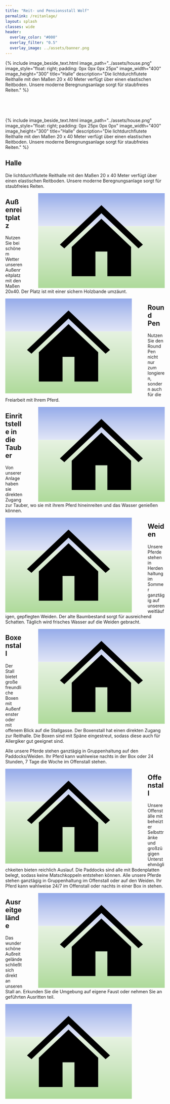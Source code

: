 ```yaml
---
title: "Reit- und Pensionsstall Wolf"
permalink: /reitanlage/
layout: splash
classes: wide
header:
  overlay_color: "#000"
  overlay_filter: "0.5"
  overlay_image: ../assets/banner.png
---
```


{% include image_beside_text.html image_path="../assets/house.png" image_style="float: right; padding: 0px 0px 0px 25px" image_width="400" image_height="300" title="Halle" description="Die lichtdurchflutete Reithalle mit den Maßen 20 x 40 Meter verfügt über einen elastischen Reitboden. Unsere moderne Beregnungsanlage sorgt für staubfreies Reiten." %}

<br><br><br>

{% include image_beside_text.html image_path="../assets/house.png" image_style="float: right; padding: 0px 25px 0px 0px" image_width="400" image_height="300" title="Halle" description="Die lichtdurchflutete Reithalle mit den Maßen 20 x 40 Meter verfügt über einen elastischen Reitboden. Unsere moderne Beregnungsanlage sorgt für staubfreies Reiten." %}


<section>
  
# Halle

Die lichtdurchflutete Reithalle mit den Maßen 20 x 40 Meter verfügt über einen elastischen Reitboden. Unsere moderne Beregnungsanlage sorgt für staubfreies Reiten.

<img style="float: right; padding: 0px 0px 0px 50px" src="../assets/house.png" width="400" height="300">

</section>

<section>
  
# Außenreitplatz

Nutzen Sie bei schönem Wetter unseren Außenreitplatz mit den Maßen 20x40. Der Platz ist mit einer sichern Holzbande umzäunt.

<img style="float: left; padding: 0px 50px 0px 0px" src="../assets/house.png" width="400" height="300">

</section>

<section>

# Round Pen

Nutzen Sie den Round Pen nicht nur zum longieren, sondern auch für die Freiarbeit mit Ihrem Pferd.

<img style="float: right; padding: 0px 0px 0px 50px" src="../assets/house.png" width="400" height="300">

</section>

<section>

# Einrittstelle in die Tauber

Von unserer Anlage haben sie direkten Zugang zur Tauber, wo sie mit ihrem Pferd hineinreiten und das Wasser genießen können.

<img style="float: left; padding: 0px 50px 0px 0px" src="../assets/house.png" width="400" height="300">

</section>

<section>

# Weiden

Unsere Pferde stehen in Herdenhaltung im Sommer ganztägig auf unseren weitläufigen, gepflegten Weiden. Der alte Baumbestand sorgt für ausreichend Schatten. Täglich wird frisches Wasser auf die Weiden gebracht.

<img style="float: right; padding: 0px 0px 0px 50px" src="../assets/house.png" width="400" height="300">

</section>

<section>

# Boxenstall

Der Stall bietet große freundliche Boxen mit Außenfenster oder mit offenem Blick auf die Stallgasse. Der Boxenstall hat einen direkten Zugang zur Reithalle. Die Boxen sind mit Späne eingestreut, sodass diese auch für Allergiker gut geeignet sind.

Alle unsere Pferde stehen ganztägig in Gruppenhaltung auf den Paddocks/Weiden. Ihr Pferd kann wahlweise nachts in der Box oder 24 Stunden, 7 Tage die Woche im Offenstall stehen.

<img style="float: left; padding: 0px 50px 0px 0px" src="../assets/house.png" width="400" height="300">

</section>

<section>

# Offenstall

Unsere Offenställe mit beheizter Selbsttränke und großzügigen Unterstehmöglichkeiten bieten reichlich Auslauf. Die Paddocks sind alle mit Bodenplatten belegt, sodass keine Matschkoppeln entstehen können. Alle unsere Pferde stehen ganztägig in Gruppenhaltung im Offenstall oder auf den Weiden. Ihr Pferd kann wahlweise 24/7 im Offenstall oder nachts in einer Box in stehen.

<img style="float: right; padding: 0px 0px 0px 50px" src="../assets/house.png" width="400" height="300">

</section>

<section>

# Ausreitgelände

Das wunderschöne Außreitgelände schließt sich direkt an unseren Stall an. Erkunden Sie die Umgebung auf eigene Faust oder nehmen Sie an geführten Ausritten teil.

<img style="float: left; padding: 0px 50px 0px 0px" src="../assets/house.png" width="400" height="300">

</section>




